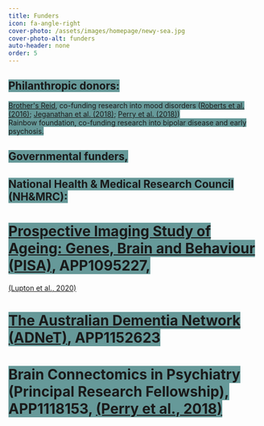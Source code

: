 ```yaml
---
title: Funders
icon: fa-angle-right
cover-photo: /assets/images/homepage/newy-sea.jpg 
cover-photo-alt: funders
auto-header: none
order: 5
---
```



## <span style="background-color:#669999;">Philanthropic donors:</span>
<span style="background-color:#669999;">[Brother's Reid](https://brothersreid.com/), co-funding research into mood disorders ([Roberts et al. (2016)](https://www.nature.com/articles/mp2016216);
[Jeganathan et al. (2018)](https://www.sciencedirect.com/science/article/pii/S2213158218301025);
[Perry et al. (2018)](https://www.nature.com/articles/s41380-018-0267-2)) </span>
\
<span style="background-color:#669999;">Rainbow foundation, co-funding research into bipolar disease and early psychosis. </span>

## <span style="background-color:#669999;">Governmental funders, </span>
## <span style="background-color:#669999;">National Health & Medical Research Council (NH&MRC):</span>
# <span style="background-color:#669999;">[Prospective Imaging Study of Ageing: Genes, Brain and Behaviour (PISA)](https://www.qimrberghofer.edu.au/study/prospective-imaging-study-of-ageing), APP1095227,
[(Lupton et al., 2020)](https://www.medrxiv.org/content/10.1101/2020.05.04.20091140v2)</span>
# <span style="background-color:#669999;">[The Australian Dementia Network (ADNeT)](https://www.australiandementianetwork.org.au/), APP1152623 </span>
# <span style="background-color:#669999;">Brain Connectomics in Psychiatry (Principal Research Fellowship), APP1118153, [(Perry et al., 2018)](https://www.nature.com/articles/s41380-018-0267-2)</span>

